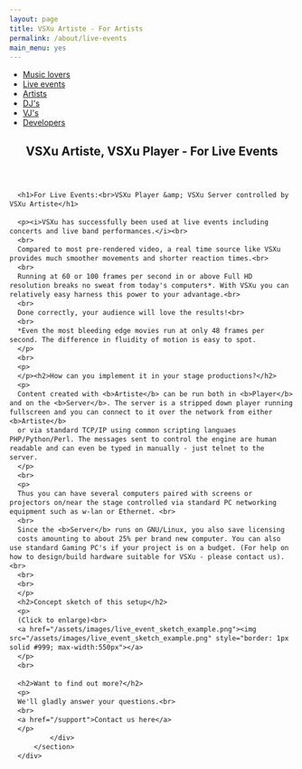 ```yaml
---
layout: page
title: VSXu Artiste - For Artists
permalink: /about/live-events
main_menu: yes
---
```

<div id="main" class="alt">
    <section id="one">
        <div class="inner">
            <ul class="actions horizontal">
                <li><a href="/about/music-lovers" class="button">Music lovers</a></li>
                <li><a href="/about/live-events" class="button">Live events</a></li>
                <li><a href="/about/artists" class="button">Artists</a></li>
                <li><a href="/about/djs" class="button">DJ's</a></li>
                <li><a href="/about/vjs" class="button">VJ's</a></li>
                <li><a href="/about/developers" class="button">Developers</a></li>
            </ul>
            <header class="major">
                <h1>VSXu Artiste, VSXu Player - For Live Events</h1>
            </header>
              
      <h1>For Live Events:<br>VSXu Player &amp; VSXu Server controlled by VSXu Artiste</h1>
          
      <p><i>VSXu has successfully been used at live events including concerts and live band performances.</i><br>
      <br>
      Compared to most pre-rendered video, a real time source like VSXu provides much smoother movements and shorter reaction times.<br>
      <br>
      Running at 60 or 100 frames per second in or above Full HD resolution breaks no sweat from today's computers*. With VSXu you can relatively easy harness this power to your advantage.<br>
      <br>
      Done correctly, your audience will love the results!<br>
      <br>
      *Even the most bleeding edge movies run at only 48 frames per second. The difference in fluidity of motion is easy to spot.
      </p>
      <br>
      <p>
      </p><h2>How can you implement it in your stage productions?</h2>
      <p>
      Content created with <b>Artiste</b> can be run both in <b>Player</b> and on the <b>Server</b>. The server is a stripped down player running fullscreen and you can connect to it over the network from either <b>Artiste</b>
      or via standard TCP/IP using common scripting languaes PHP/Python/Perl. The messages sent to control the engine are human readable and can even be typed in manually - just telnet to the server.
      </p>
      <br>
      <p>
      Thus you can have several computers paired with screens or projectors on/near the stage controlled via standard PC networking equipment such as w-lan or Ethernet. <br>
      <br>
      Since the <b>Server</b> runs on GNU/Linux, you also save licensing
      costs amounting to about 25% per brand new computer. You can also use standard Gaming PC's if your project is on a budget. (For help on how to design/build hardware suitable for VSXu - please contact us).<br>
      <br>
      <br>
      </p>
      <h2>Concept sketch of this setup</h2>
      <p>
      (Click to enlarge)<br>
      <a href="/assets/images/live_event_sketch_example.png"><img src="/assets/images/live_event_sketch_example.png" style="border: 1px solid #999; max-width:550px"></a>
      </p>
      <br>

      <h2>Want to find out more?</h2>
      <p>
      We'll gladly answer your questions.<br>
      <br>
      <a href="/support">Contact us here</a>
      </p>
              </div>
          </section>
      </div>
